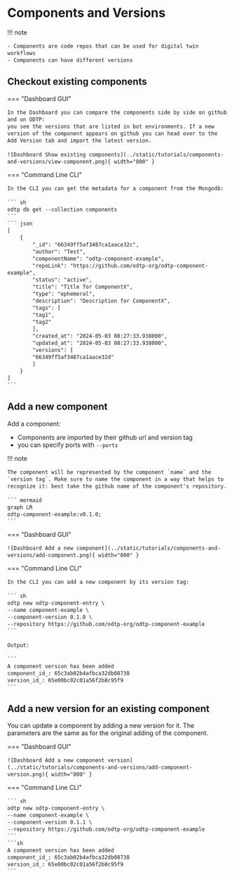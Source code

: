 # Components and Versions

!!! note

    - Components are code repos that can be used for digital twin workflows
    - Components can have different versions

## Checkout existing components

=== "Dashboard GUI"
  
    In the Dashboard you can compare the components side by side on github and on ODTP: 
    you see the versions that are listed in bot environments. If a new version of the component appears on github you can head over to the Add Version tab and import the latest version. 

    ![Dashboard Show existing components](../static/tutorials/components-and-versions/view-component.png){ width="800" }

=== "Command Line CLI"

    In the CLI you can get the metadata for a component from the Mongodb:

    ``` sh
    odtp db get --collection components
    ```
    ``` json
    [
        {
            "_id": "66349ff5af3487ca1aace32c",
            "author": "Test",
            "componentName": "odtp-component-example",
            "repoLink": "https://github.com/odtp-org/odtp-component-example",
            "status": "active",
            "title": "Title for ComponentX",
            "type": "ephemeral",
            "description": "Description for ComponentX",
            "tags": [
            "tag1",
            "tag2"
            ],
            "created_at": "2024-05-03 08:27:33.938000",
            "updated_at": "2024-05-03 08:27:33.938000",
            "versions": [
            "66349ff5af3487ca1aace32d"
            ]
        }
    ]
    ```

## Add a new component

Add a component:

- Components are imported by their github url and version tag
- you can specify ports with `--ports`

!!! note

    The component will be represented by the component `name` and the `version tag`. Make sure to name the component in a way that helps to recognize it: best take the github name of the component's repository.

    ``` mermaid
    graph LR
    odtp-component-example:v0.1.0;
    ```

=== "Dashboard GUI"

    ![Dashboard Add a new component](../static/tutorials/components-and-versions/add-component.png){ width="800" }

=== "Command Line CLI"

    In the CLI you can add a new component by its version tag:

    ``` sh
    odtp new odtp-component-entry \
    --name component-example \
    --component-version 0.1.0 \
    --repository https://github.com/odtp-org/odtp-component-example
    ```

    Output:

    ```
    A component version has been added
    component_id_: 65c3ab02b4afbca32db08738
    version_id_: 65e00bc02c01a56f2b8c95f9
    ```


## Add a new version for an existing component

You can update a component by adding a new version for it.
The parameters are the same as for the original adding of the component.

=== "Dashboard GUI"

    ![Dashboard Add a new component version](../static/tutorials/components-and-versions/add-component-version.png){ width="800" }

=== "Command Line CLI"

    ``` sh
    odtp new odtp-component-entry \
    --name component-example \
    --component-version 0.1.1 \
    --repository https://github.com/odtp-org/odtp-component-example
    ```
    ```sh
    A component version has been added
    component_id_: 65c3ab02b4afbca32db08738
    version_id_: 65e00bc02c01a56f2b8c95f9
    ```
